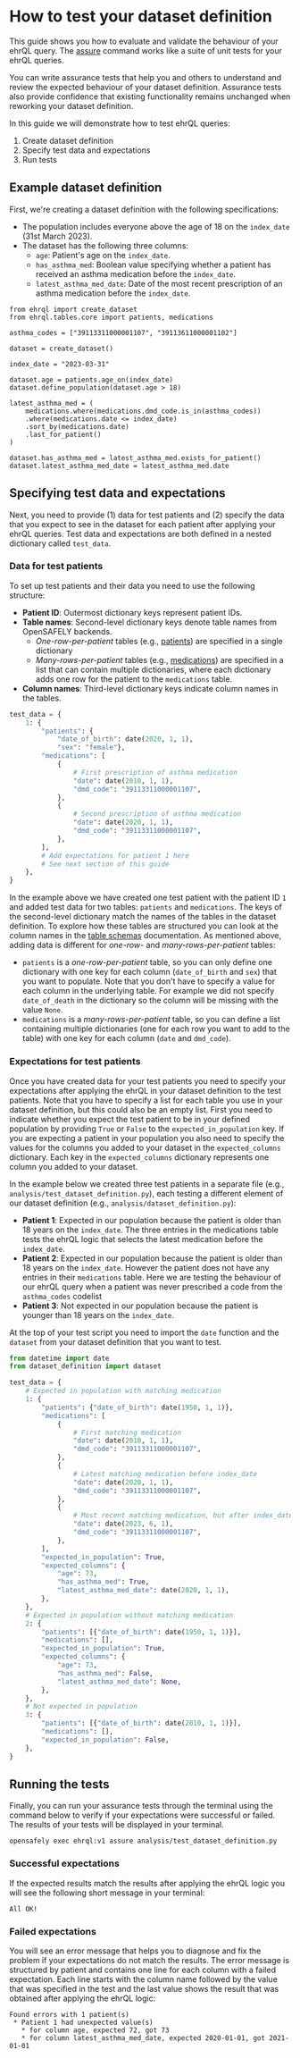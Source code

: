 # How to test your dataset definition

This guide shows you how to evaluate and validate the behaviour of your ehrQL query.
The [assure](../reference/cli.md#assure) command works like a suite of unit tests for your ehrQL queries.

You can write assurance tests that help you and others to understand and review the expected behaviour of your dataset definition.
Assurance tests also provide confidence that existing functionality remains unchanged when reworking your dataset definition.

In this guide we will demonstrate how to test ehrQL queries:

1. Create dataset definition
2. Specify test data and expectations
3. Run tests

## Example dataset definition

First, we're creating a dataset definition with the following specifications:

- The population includes everyone above the age of 18 on the `index_date` (31st March 2023).
- The dataset has the following three columns:
    - `age`: Patient's age on the `index_date`.
    - `has_asthma_med`: Boolean value specifying whether a patient has received an asthma medication before the `index_date`.
    - `latest_asthma_med_date`: Date of the most recent prescription of an asthma medication before the `index_date`.

```ehrql
from ehrql import create_dataset
from ehrql.tables.core import patients, medications

asthma_codes = ["39113311000001107", "39113611000001102"]

dataset = create_dataset()

index_date = "2023-03-31"

dataset.age = patients.age_on(index_date)
dataset.define_population(dataset.age > 18)

latest_asthma_med = (
    medications.where(medications.dmd_code.is_in(asthma_codes))
    .where(medications.date <= index_date)
    .sort_by(medications.date)
    .last_for_patient()
)

dataset.has_asthma_med = latest_asthma_med.exists_for_patient()
dataset.latest_asthma_med_date = latest_asthma_med.date
```

## Specifying test data and expectations

Next, you need to provide (1) data for test patients and (2) specify the data that you expect to see in the dataset for each patient after applying your ehrQL queries.
Test data and expectations are both defined in a nested dictionary called `test_data`.

### Data for test patients

To set up test patients and their data you need to use the following structure:

* **Patient ID**: Outermost dictionary keys represent patient IDs.
* **Table names**: Second-level dictionary keys denote table names from OpenSAFELY backends.
    * *One-row-per-patient* tables (e.g., [patients](../reference/schemas/core.md#patients)) are specified in a single dictionary
    * *Many-rows-per-patient* tables (e.g., [medications](../reference/schemas/core.md#medications)) are specified in a list that can contain multiple dictionaries, where each dictionary adds one row for the patient to the `medications` table.
* **Column names**: Third-level dictionary keys indicate column names in the tables.

```py
test_data = {
    1: {
        "patients": {
            "date_of_birth": date(2020, 1, 1),
            "sex": "female"},
        "medications": [
            {
                # First prescription of asthma medication
                "date": date(2010, 1, 1),
                "dmd_code": "39113311000001107",
            },
            {
                # Second prescription of asthma medication
                "date": date(2020, 1, 1),
                "dmd_code": "39113311000001107",
            },
        ],
        # Add expectations for patient 1 here
        # See next section of this guide
    },
}
```

In the example above we have created one test patient with the patient ID `1` and added test data for two tables: `patients` and `medications`.
The keys of the second-level dictionary match the names of the tables in the dataset definition.
To explore how these tables are structured you can look at the column names in the [table schemas](../reference/schemas.md) documentation.
As mentioned above, adding data is different for *one-row-* and *many-rows-per-patient* tables:

* `patients` is a *one-row-per-patient* table, so you can only define one dictionary with one key for each column (`date_of_birth` and `sex`) that you want to populate.
    Note that you don't have to specify a value for each column in the underlying table.
    For example we did not specify `date_of_death` in the dictionary so the column will be missing with the value `None`.
* `medications` is a *many-rows-per-patient* table, so you can define a list containing multiple dictionaries (one for each row you want to add to the table) with one key for each column (`date` and `dmd_code`).

### Expectations for test patients

Once you have created data for your test patients you need to specify your expectations after applying the ehrQL in your dataset definition to the test patients.
Note that you have to specify a list for each table you use in your dataset definition, but this could also be an empty list.
First you need to indicate whether you expect the test patient to be in your defined population by providing `True` or `False` to the `expected_in_population` key.
If you are expecting a patient in your population you also need to specify the values for the columns you added to your dataset in the `expected_columns` dictionary.
Each key in the `expected_columns` dictionary represents one column you added to your dataset.

In the example below we created three test patients in a separate file (e.g., `analysis/test_dataset_definition.py`), each testing a different element of our dataset definition (e.g., `analysis/dataset_definition.py`):

* **Patient 1**: Expected in our population because the patient is older than 18 years on the `index_date`.
  The three entries in the medications table tests the ehrQL logic that selects the latest medication before the `index_date`.
* **Patient 2**: Expected in our population because the patient is older than 18 years on the `index_date`.
  However the patient does not have any entries in their `medications` table.
  Here we are testing the behaviour of our ehrQL query when a patient was never prescribed a code from the `asthma_codes` codelist
* **Patient 3**: Not expected in our population because the patient is younger than 18 years on the `index_date`.

At the top of your test script you need to import the `date` function and the `dataset` from your dataset definition that you want to test.

```py
from datetime import date
from dataset_definition import dataset

test_data = {
    # Expected in population with matching medication
    1: {
        "patients": {"date_of_birth": date(1950, 1, 1)},
        "medications": [
            {
                # First matching medication
                "date": date(2010, 1, 1),
                "dmd_code": "39113311000001107",
            },
            {
                # Latest matching medication before index_date
                "date": date(2020, 1, 1),
                "dmd_code": "39113311000001107",
            },
            {
                # Most recent matching medication, but after index_date
                "date": date(2023, 6, 1),
                "dmd_code": "39113311000001107",
            },
        ],
        "expected_in_population": True,
        "expected_columns": {
            "age": 73,
            "has_asthma_med": True,
            "latest_asthma_med_date": date(2020, 1, 1),
        },
    },
    # Expected in population without matching medication
    2: {
        "patients": [{"date_of_birth": date(1950, 1, 1)}],
        "medications": [],
        "expected_in_population": True,
        "expected_columns": {
            "age": 73,
            "has_asthma_med": False,
            "latest_asthma_med_date": None,
        },
    },
    # Not expected in population
    3: {
        "patients": [{"date_of_birth": date(2010, 1, 1)}],
        "medications": [],
        "expected_in_population": False,
    },
}
```

## Running the tests

Finally, you can run your assurance tests through the terminal using the command below to verify if your expectations were successful or failed.
The results of your tests will be displayed in your terminal.

```
opensafely exec ehrql:v1 assure analysis/test_dataset_definition.py
```

### Successful expectations

If the expected results match the results after applying the ehrQL logic you will see the following short message in your terminal:

```
All OK!
```

### Failed expectations

You will see an error message that helps you to diagnose and fix the problem if your expectations do not match the results.
The error message is structured by patient and contains one line for each column with a failed expectation.
Each line starts with the column name followed by the value that was specified in the test and the last value shows the result that was obtained after applying the ehrQL logic:

```
Found errors with 1 patient(s)
 * Patient 1 had unexpected value(s)
   * for column age, expected 72, got 73
   * for column latest_asthma_med_date, expected 2020-01-01, got 2021-01-01
```
